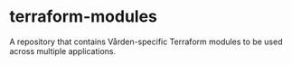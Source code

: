 # terraform-modules
A repository that contains Vården-specific Terraform modules to be used across multiple applications.
